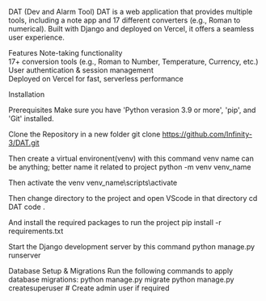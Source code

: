 DAT (Dev and Alarm Tool)
DAT is a web application that provides multiple tools, including a note app and 17 different converters (e.g., Roman to numerical). Built with Django and deployed on Vercel, it offers a seamless user experience.

Features
 Note-taking functionality  
 17+ conversion tools (e.g., Roman to Number, Temperature, Currency, etc.)  
 User authentication & session management  
 Deployed on Vercel for fast, serverless performance  

Installation

Prerequisites
Make sure you have 'Python verasion 3.9 or more', 'pip', and 'Git' installed.

Clone the Repository in a new folder
git clone https://github.com/Infinity-3/DAT.git

Then create a virtual environent(venv) with this command
venv name can be anything; better name it related to project
python -m venv venv_name

Then activate the venv
venv_name\scripts\activate

Then change directory to the project and open VScode in that directory
cd DAT
code .

And install the required packages to run the project
pip install -r requirements.txt

Start the Django development server by this command
python manage.py runserver

Database Setup & Migrations
 Run the following commands to apply database migrations:
 python manage.py migrate
 python manage.py createsuperuser  # Create admin user if required

